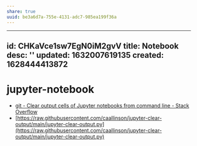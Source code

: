 ```yaml
---
share: true
uuid: be3a6d7a-755e-4131-adc7-985ea199f36a
---
```

---
id: CHKaVce1sw7EgN0iM2gvV
title: Notebook
desc: ''
updated: 1632007619135
created: 1628444413872
---
# jupyter-notebook

* [git - Clear output cells of Jupyter notebooks from command line - Stack Overflow](https://stackoverflow.com/questions/50506968/clear-output-cells-of-jupyter-notebooks-from-command-line)
* [https://raw.githubusercontent.com/caallinson/jupyter-clear-output/main/jupyter-clear-output.py](https://raw.githubusercontent.com/caallinson/jupyter-clear-output/main/jupyter-clear-output.py)

